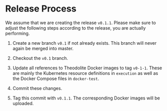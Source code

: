 # Release Process

We assume that we are creating the release `v0.1.1`. Please make sure to adjust
the following steps according to the release, you are actually performing.

1. Create a new branch `v0.1` if not already exists. This branch will never
again be merged into master.

2. Checkout the `v0.1` branch.

3. Update all references to Theodolite Docker images to tag `v0-1-1`. These are
mainly the Kubernetes resource definitions in `execution` as well as the Docker
Compose files in `docker-test`.

4. Commit these changes.

5. Tag this commit with `v0.1.1`. The corresponding Docker images will be uploaded.
